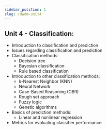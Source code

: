 ```yaml
---
sidebar_position: 1
slug: /dwdm-unit4
---
```


## Unit 4 - Classification:

- Introduction to classification and prediction
- Issues regarding classification and prediction
- Classification methods:
  - Decision tree
  - Bayesian classification
  - Rule based classification
- Introduction to other classification methods:
  - k-Nearest Neighbor (KNN)
  - Neural Network
  - Case-Based Reasoning (CBR)
  - Rough set approach
  - Fuzzy logic
  - Genetic algorithms
- Basics of prediction methods:
  - Linear and nonlinear regression
- Metrics for evaluating classifier performance
